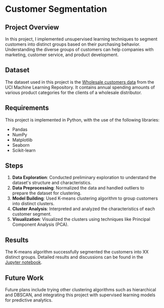 # Customer Segmentation

## Project Overview

In this project, I implemented unsupervised learning techniques to segment customers into distinct groups based on their purchasing behavior. Understanding the diverse groups of customers can help companies with marketing, customer service, and product development.

## Dataset

The dataset used in this project is the [Wholesale customers data](https://archive.ics.uci.edu/ml/datasets/Wholesale+customers) from the UCI Machine Learning Repository. It contains annual spending amounts of various product categories for the clients of a wholesale distributor.

## Requirements

This project is implemented in Python, with the use of the following libraries:

- Pandas
- NumPy
- Matplotlib
- Seaborn
- Scikit-learn

## Steps

1. **Data Exploration**: Conducted preliminary exploration to understand the dataset's structure and characteristics.
2. **Data Preprocessing**: Normalized the data and handled outliers to prepare the dataset for clustering.
3. **Model Building**: Used K-means clustering algorithm to group customers into distinct clusters.
4. **Cluster Analysis**: Interpreted and analyzed the characteristics of each customer segment.
5. **Visualization**: Visualized the clusters using techniques like Principal Component Analysis (PCA).

## Results

The K-means algorithm successfully segmented the customers into XX distinct groups. Detailed results and discussions can be found in the [Jupyter notebook](link-to-notebook).

## Future Work

Future plans include trying other clustering algorithms such as hierarchical and DBSCAN, and integrating this project with supervised learning models for predictive analytics.
